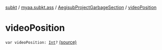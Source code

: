 [subkt](../../index.md) / [myaa.subkt.ass](../index.md) / [AegisubProjectGarbageSection](index.md) / [videoPosition](./video-position.md)

# videoPosition

`var videoPosition: `[`Int`](https://kotlinlang.org/api/latest/jvm/stdlib/kotlin/-int/index.html)`?` [(source)](https://github.com/Myaamori/SubKt/blob/0.1.12/src/main/kotlin/myaa/subkt/ass/parser.kt#L864)